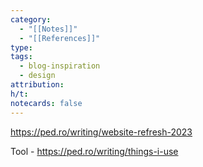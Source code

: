```yaml
---
category:
  - "[[Notes]]"
  - "[[References]]"
type: 
tags:
  - blog-inspiration
  - design
attribution: 
h/t: 
notecards: false
---
```


https://ped.ro/writing/website-refresh-2023

Tool - https://ped.ro/writing/things-i-use
